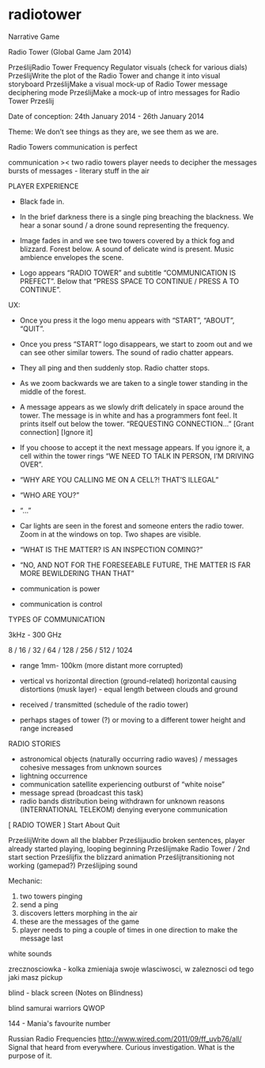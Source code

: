 # radiotower
Narrative Game

Radio Tower (Global Game Jam 2014)

PrześlijRadio Tower Frequency Regulator visuals (check for various dials)
PrześlijWrite the plot of the Radio Tower and change it into visual storyboard
PrześlijMake a visual mock-up of Radio Tower message deciphering mode
PrześlijMake a mock-up of intro messages for Radio Tower
Prześlij

Date of conception: 24th January 2014 - 26th January 2014

Theme: We don’t see things as they are, we see them as we are.

Radio Towers
communication is perfect

communication >< two radio towers
player needs to decipher the messages
bursts of messages - literary stuff in the air  

PLAYER EXPERIENCE

- Black fade in. 


- In the brief darkness there is a single ping breaching the blackness. We hear a sonar sound / a drone sound representing the frequency.


- Image fades in and we see two towers covered by a thick fog and blizzard. Forest below. A sound of delicate wind is present. Music ambience envelopes the scene. 

- Logo appears “RADIO TOWER” and subtitle “COMMUNICATION IS PREFECT”. Below that “PRESS SPACE TO CONTINUE / PRESS A TO CONTINUE”. 

UX: 

- Once you press it the logo menu appears with “START”, “ABOUT”, “QUIT”. 

- Once you press “START” logo disappears, we start to zoom out and we can see other similar towers. The sound of radio chatter appears. 

- They all ping and then suddenly stop. Radio chatter stops. 

- As we zoom backwards we are taken to a single tower standing in the middle of the forest. 

- A message appears as we slowly drift delicately in space around the tower. The message is in white and has a programmers font feel. It prints itself out below the tower. “REQUESTING CONNECTION…”
[Grant connection] [Ignore it]

- If you choose to accept it the next message appears. If you ignore it, a cell within the tower rings “WE NEED TO TALK IN PERSON, I’M DRIVING OVER”.

- “WHY ARE YOU CALLING ME ON A CELL?! THAT’S ILLEGAL”
- “WHO ARE YOU?”
- “…”

- Car lights are seen in the forest and someone enters the radio tower. Zoom in at the windows on top. Two shapes are visible. 

- “WHAT IS THE MATTER? IS AN INSPECTION COMING?”
- “NO, AND NOT FOR THE FORESEEABLE FUTURE, THE MATTER IS FAR MORE BEWILDERING THAN THAT”

- communication is power 
- communication is control

TYPES OF COMMUNICATION

3kHz - 300 GHz

8 / 16 / 32 / 64 / 128 / 256 / 512 / 1024

- range 1mm- 100km (more distant more corrupted)
- vertical vs horizontal direction (ground-related)
horizontal causing distortions (musk layer) - equal length between clouds and ground
- received / transmitted (schedule of the radio tower)

- perhaps stages of tower (?) or moving to a different tower
height and range increased 

RADIO STORIES

- astronomical objects (naturally occurring radio waves) / messages cohesive messages from unknown sources
- lightning occurrence
- communication satellite experiencing outburst of “white noise”
- message spread (broadcast this task)
- radio bands distribution being withdrawn for unknown reasons (INTERNATIONAL TELEKOM) denying everyone communication


[ RADIO TOWER ] 
Start
About
Quit

PrześlijWrite down all the blabber
Prześlijaudio broken sentences, player already started playing, looping beginning
Prześlijmake Radio Tower / 2nd start section
Prześlijfix the blizzard animation
Prześlijtransitioning not working (gamepad?)
Prześlijping sound

Mechanic:
1) two towers pinging
2) send a ping
3) discovers letters morphing in the air
4) these are the messages of the game
5) player needs to ping a couple of times in one direction to make the message last


white sounds

zrecznosciowka - kolka zmieniaja swoje wlasciwosci, w zaleznosci od tego jaki masz pickup

blind - black screen (Notes on Blindness)

blind samurai warriors QWOP

144 - Mania's favourite number

Russian Radio Frequencies http://www.wired.com/2011/09/ff_uvb76/all/
Signal that heard from everywhere. Curious investigation. What is the purpose of it.
